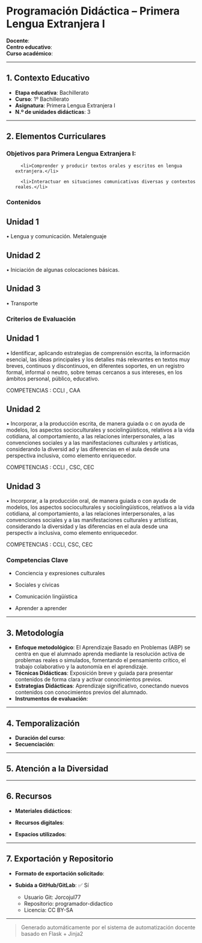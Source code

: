 # Programación Didáctica – Primera Lengua Extranjera I

**Docente**:   
**Centro educativo**:   
**Curso académico**:   

---

## 1. Contexto Educativo

- **Etapa educativa**: Bachillerato
- **Curso**: 1º Bachillerato
- **Asignatura**: Primera Lengua Extranjera I
- **N.º de unidades didácticas**: 3

---
## 2. Elementos Curriculares

<h3>Objetivos para Primera Lengua Extranjera I:</h3>


  <ul>
    
      <li>Comprender y producir textos orales y escritos en lengua extranjera.</li>
    
      <li>Interactuar en situaciones comunicativas diversas y contextos reales.</li>
    
  </ul>


### Contenidos

## Unidad 1
• Lengua y comunicación. Metalenguaje

## Unidad 2
• Iniciación de algunas colocaciones básicas.

## Unidad 3
• Transporte


### Criterios de Evaluación

## Unidad 1
• Identificar, aplicando estrategias de comprensión escrita, la información 
esencial, las ideas principales y los detalles más relevantes en textos muy 
breves, continuos y discontinuos, en diferentes soportes, en un registro formal, 
informal o neutro, sobre temas cercanos a sus intereses, en los ámbitos 
personal, público, educativo.  
 
COMPETENCIAS : CCLI , CAA

## Unidad 2
• Incorporar, a la producción escrita, de manera guiada o c on ayuda de modelos, 
los aspectos socioculturales y sociolingüísticos, relativos a la vida cotidiana, al 
comportamiento, a las relaciones interpersonales, a las convenciones sociales y 
a las manifestaciones culturales y artísticas, considerando la diversid ad y las 
diferencias en el aula desde una perspectiva inclusiva, como elemento 
enriquecedor.  
 
COMPETENCIAS : CCLI , CSC, CEC

## Unidad 3
• Incorporar, a la producción oral, de manera guiada o con ayuda de modelos, los 
aspectos socioculturales y sociolingüísticos, relativos a la vida cotidiana, al 
comportamiento, a las relaciones interpersonales, a las convenciones sociales y 
a las manifestaciones culturales y artísticas, considerando la diversidad y las 
diferencias en el aula desde una perspectiv a inclusiva, como elemento 
enriquecedor.  
 
COMPETENCIAS : CCLI, CSC, CEC


### Competencias Clave


- Conciencia y expresiones culturales

- Sociales y cívicas

- Comunicación lingüística

- Aprender a aprender



---

## 3. Metodología

- **Enfoque metodológico**: El Aprendizaje Basado en Problemas (ABP) se centra en que el alumnado aprenda mediante la resolución activa de problemas reales o simulados, fomentando el pensamiento crítico, el trabajo colaborativo y la autonomía en el aprendizaje.
- **Técnicas Didácticas**: Exposición breve y guiada para presentar contenidos de forma clara y activar conocimientos previos.
- **Estrategias Didácticas**: Aprendizaje significativo, conectando nuevos contenidos con conocimientos previos del alumnado.
- **Instrumentos de evaluación**: 

---

## 4. Temporalización

- **Duración del curso**: 
- **Secuenciación**:  
  

---

## 5. Atención a la Diversidad



---

## 6. Recursos

- **Materiales didácticos**:  
  
- **Recursos digitales**:  
  
- **Espacios utilizados**: 

---

## 7. Exportación y Repositorio

- **Formato de exportación solicitado**: 
- **Subida a GitHub/GitLab**: ✅ Sí

  - Usuario Git: Jorcojul77
  - Repositorio: programador-didactico
  - Licencia: CC BY-SA


---

> Generado automáticamente por el sistema de automatización docente basado en Flask + Jinja2